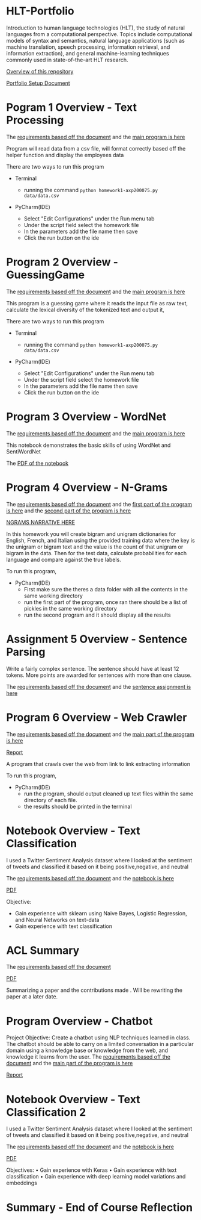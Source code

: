 # HLT-Portfolio

Introduction to human language technologies (HLT), the study of natural languages from a computational perspective. Topics include computational models of syntax and semantics, natural language applications (such as machine translation, speech processing, information retrieval, and information extraction), and general machine-learning techniques commonly used in state-of-the-art HLT research.

[Overview of this repository](https://github.com/alanperez/HLT-Portfolio/blob/main/Overview%20of%20NLP.pdf)

[Portfolio Setup Document](https://github.com/alanperez/HLT-Portfolio/blob/main/Portfolio%20Component%200.pdf)

# Pogram 1 Overview - Text Processing

The [requirements based off the document](https://github.com/alanperez/HLT-Portfolio/blob/main/Text-Processing/Portfolio%20Component%201.pdf) and the [main program is here](https://github.com/alanperez/HLT-Portfolio/blob/main/Text-Processing/homework1-axp200075.py)

Program will read data from a csv file, will format correctly based off the helper function and display the employees data

There are two ways to run this program 
* Terminal
  * running the command `python homework1-axp200075.py data/data.csv`
  
* PyCharm(IDE)
  * Select "Edit Configurations" under the Run menu tab
  * Under the script field select the homework file
  * In the parameters add the file name then save
  * Click the run button on the ide


# Program 2 Overview - GuessingGame

The [requirements based off the document](https://github.com/alanperez/HLT-Portfolio/blob/main/Program2-GuessingGame/Portfolio%20Chapter%205%20Word%20Guess%20Game.pdf) and the [main program is here](https://github.com/alanperez/HLT-Portfolio/blob/main/Program2-GuessingGame/homework2-axp200075.py)

This program is a guessing game where it reads the input file as raw text, calculate the lexical diversity of the tokenized text and output it,

There are two ways to run this program 
* Terminal
  * running the command `python homework1-axp200075.py data/data.csv`
  
* PyCharm(IDE)
  * Select "Edit Configurations" under the Run menu tab
  * Under the script field select the homework file
  * In the parameters add the file name then save
  * Click the run button on the ide
  
  
# Program 3 Overview - WordNet

The [requirements based off the document](https://github.com/alanperez/HLT-Portfolio/blob/main/WordNet/Portfolio%20Chapter%207%20WordNet.pdf) and the [main program is here](https://github.com/alanperez/HLT-Portfolio/blob/main/WordNet/CS4395_001_WordNet_AXP200075.ipynb)

This notebook demonstrates the basic skills of using WordNet and SentiWordNet

The [PDF of the notebook](https://github.com/alanperez/HLT-Portfolio/blob/main/WordNet/CS4395_001_WordNet_AXP200075.pdf)


# Program 4 Overview - N-Grams

The [requirements based off the document](https://github.com/alanperez/HLT-Portfolio/blob/main/N-Grams/Portfolio%20Chapter%208%20N-grams.pdf) and the [first part of the program is here](https://github.com/alanperez/HLT-Portfolio/blob/main/N-Grams/ngram-part1-axp200075.py) and the [second part of the program is here](https://github.com/alanperez/HLT-Portfolio/blob/main/N-Grams/ngram-part2-axp200075.py)

[NGRAMS NARRATIVE HERE](https://github.com/alanperez/HLT-Portfolio/blob/main/N-Grams/CS4395.001-AXP200075-NGRAM-Summarydocx.pdf)

In this homework you will create bigram and unigram dictionaries for English, French, and Italian
using the provided training data where the key is the unigram or bigram text and the value is the
count of that unigram or bigram in the data. Then for the test data, calculate probabilities for
each language and compare against the true labels.



To run this program,

* PyCharm(IDE)
  * First make sure the theres a data folder with all the contents in the same working directory
  * run the first part of the program, once ran there should be a list of pickles in the same working directory
  * run the second program and it should display all the results



# Assignment 5 Overview - Sentence Parsing

Write a fairly complex sentence. The sentence should have at least 12 tokens. More points are
awarded for sentences with more than one clause.

The [requirements based off the document](https://github.com/alanperez/HLT-Portfolio/blob/main/AO5-Parsing/Portfolio%20Component%20Sentence%20Parsing.pdf) and the [sentence assignment is here](https://github.com/alanperez/HLT-Portfolio/blob/main/AO5-Parsing/Parsing.pdf)



# Program 6 Overview - Web Crawler

The [requirements based off the document](https://github.com/alanperez/HLT-Portfolio/blob/main/Web%20Crawler/Portfolio%20Chapter%2012%20-%20Web%20Crawler.pdf) and the [main part of the program is here](https://github.com/alanperez/HLT-Portfolio/blob/main/Web%20Crawler/webcrawl.py)

[Report](https://github.com/alanperez/HLT-Portfolio/blob/main/N-Grams/CS4395.001-AXP200075-NGRAM-Summarydocx.pdf)

A program that crawls over the web from link to link extracting information



To run this program,

* PyCharm(IDE)
  * run the program, should output cleaned up text files within the same directory of each file.
  * the results should be printed in the terminal
  
  
# Notebook Overview - Text Classification

I used a Twitter Sentiment Analysis dataset where I looked at the sentiment of tweets and classified it based on it being positive,negative, and neutral

The [requirements based off the document](https://github.com/alanperez/HLT-Portfolio/blob/main/text-classification/Portfolio%20Text%20Classification%201.pdf) and the [notebook is here](https://github.com/alanperez/HLT-Portfolio/blob/main/text-classification/CS4395_001_TEXT_CLASSIFICATION_AXP200075.ipynb)

[PDF](https://github.com/alanperez/HLT-Portfolio/blob/main/text-classification/CS4395_001_TEXT_CLASSIFICATION_AXP200075.pdf)

Objective:
 - Gain experience with sklearn using Naive Bayes, Logistic Regression, and Neural Networks on text-data
 - Gain experience with text classification
 
 
 
 
 # ACL Summary


The [requirements based off the document](https://github.com/alanperez/HLT-Portfolio/blob/main/ACL-Summary/Portfolio%20ACL%20Paper%20Summary.pdf) 

[PDF](https://github.com/alanperez/HLT-Portfolio/blob/main/ACL-Summary/ACL%20Paper%20Summary.pdf)


Summarizing a paper and the contributions made . Will be rewriting the paper at a later date.



# Program Overview - Chatbot

Project Objective: Create a chatbot using NLP techniques learned in class. The chatbot should
be able to carry on a limited conversation in a particular domain using a knowledge base or
knowledge from the web, and knowledge it learns from the user.
The [requirements based off the document](https://github.com/alanperez/HLT-Portfolio/blob/main/Chatbot/Chatbot.pdf) and the [main part of the program is here](https://github.com/alanperez/HLT-Portfolio/blob/main/Chatbot/Chatbot.py)

[Report](https://github.com/alanperez/HLT-Portfolio/blob/main/Chatbot/Chatbot.pdf)




# Notebook Overview - Text Classification 2

I used a Twitter Sentiment Analysis dataset where I looked at the sentiment of tweets and classified it based on it being positive,negative, and neutral

The [requirements based off the document](https://github.com/alanperez/HLT-Portfolio/blob/main/Text-Classification2/Portfolio%20Text%20Classification%202.pdf) and the [notebook is here](https://github.com/alanperez/HLT-Portfolio/blob/main/Text-Classification2/TextClassification2_AXP2000075.ipynb)

[PDF](https://github.com/alanperez/HLT-Portfolio/blob/main/Text-Classification2/TextClassification2_AXP2000075.pdf)

Objectives:
• Gain experience with Keras
• Gain experience with text classification
• Gain experience with deep learning model variations and embeddings


#  Summary - End of Course Reflection





